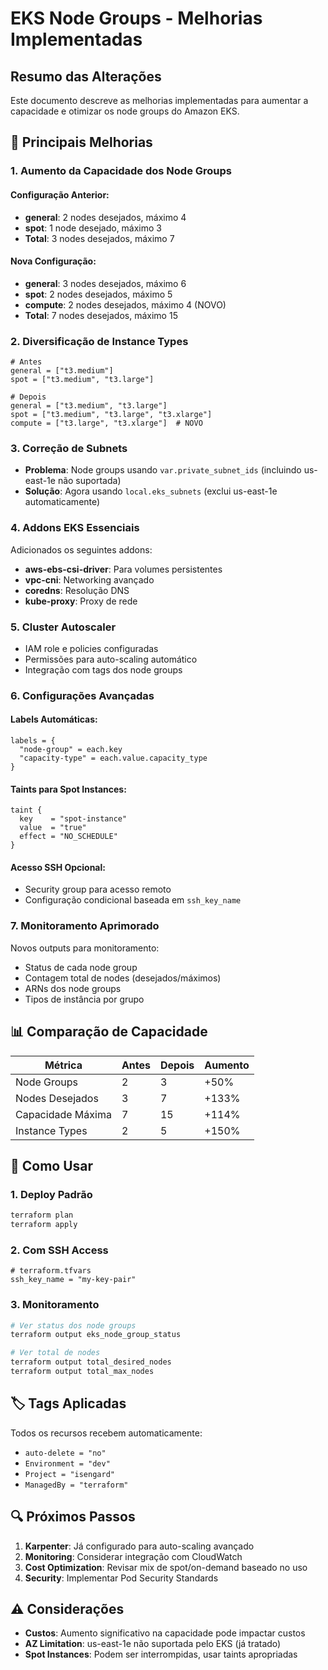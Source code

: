 # EKS Node Groups - Melhorias Implementadas

## Resumo das Alterações

Este documento descreve as melhorias implementadas para aumentar a capacidade e otimizar os node groups do Amazon EKS.

## 🚀 Principais Melhorias

### 1. **Aumento da Capacidade dos Node Groups**

#### Configuração Anterior:
- **general**: 2 nodes desejados, máximo 4
- **spot**: 1 node desejado, máximo 3
- **Total**: 3 nodes desejados, máximo 7

#### Nova Configuração:
- **general**: 3 nodes desejados, máximo 6
- **spot**: 2 nodes desejados, máximo 5  
- **compute**: 2 nodes desejados, máximo 4 (NOVO)
- **Total**: 7 nodes desejados, máximo 15

### 2. **Diversificação de Instance Types**

```hcl
# Antes
general = ["t3.medium"]
spot = ["t3.medium", "t3.large"]

# Depois  
general = ["t3.medium", "t3.large"]
spot = ["t3.medium", "t3.large", "t3.xlarge"]
compute = ["t3.large", "t3.xlarge"]  # NOVO
```

### 3. **Correção de Subnets**

- **Problema**: Node groups usando `var.private_subnet_ids` (incluindo us-east-1e não suportada)
- **Solução**: Agora usando `local.eks_subnets` (exclui us-east-1e automaticamente)

### 4. **Addons EKS Essenciais**

Adicionados os seguintes addons:
- **aws-ebs-csi-driver**: Para volumes persistentes
- **vpc-cni**: Networking avançado
- **coredns**: Resolução DNS
- **kube-proxy**: Proxy de rede

### 5. **Cluster Autoscaler**

- IAM role e policies configuradas
- Permissões para auto-scaling automático
- Integração com tags dos node groups

### 6. **Configurações Avançadas**

#### Labels Automáticas:
```hcl
labels = {
  "node-group" = each.key
  "capacity-type" = each.value.capacity_type
}
```

#### Taints para Spot Instances:
```hcl
taint {
  key    = "spot-instance"
  value  = "true"
  effect = "NO_SCHEDULE"
}
```

#### Acesso SSH Opcional:
- Security group para acesso remoto
- Configuração condicional baseada em `ssh_key_name`

### 7. **Monitoramento Aprimorado**

Novos outputs para monitoramento:
- Status de cada node group
- Contagem total de nodes (desejados/máximos)
- ARNs dos node groups
- Tipos de instância por grupo

## 📊 Comparação de Capacidade

| Métrica | Antes | Depois | Aumento |
|---------|-------|--------|---------|
| Node Groups | 2 | 3 | +50% |
| Nodes Desejados | 3 | 7 | +133% |
| Capacidade Máxima | 7 | 15 | +114% |
| Instance Types | 2 | 5 | +150% |

## 🔧 Como Usar

### 1. **Deploy Padrão**
```bash
terraform plan
terraform apply
```

### 2. **Com SSH Access**
```hcl
# terraform.tfvars
ssh_key_name = "my-key-pair"
```

### 3. **Monitoramento**
```bash
# Ver status dos node groups
terraform output eks_node_group_status

# Ver total de nodes
terraform output total_desired_nodes
terraform output total_max_nodes
```

## 🏷️ Tags Aplicadas

Todos os recursos recebem automaticamente:
- `auto-delete = "no"`
- `Environment = "dev"`
- `Project = "isengard"`
- `ManagedBy = "terraform"`

## 🔍 Próximos Passos

1. **Karpenter**: Já configurado para auto-scaling avançado
2. **Monitoring**: Considerar integração com CloudWatch
3. **Cost Optimization**: Revisar mix de spot/on-demand baseado no uso
4. **Security**: Implementar Pod Security Standards

## ⚠️ Considerações

- **Custos**: Aumento significativo na capacidade pode impactar custos
- **AZ Limitation**: us-east-1e não suportada pelo EKS (já tratado)
- **Spot Instances**: Podem ser interrompidas, usar taints apropriadas